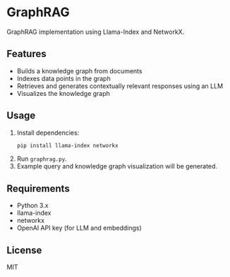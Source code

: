 # GraphRAG

GraphRAG implementation using Llama-Index and NetworkX.

## Features
- Builds a knowledge graph from documents
- Indexes data points in the graph
- Retrieves and generates contextually relevant responses using an LLM
- Visualizes the knowledge graph

## Usage
1. Install dependencies:
   ```bash
   pip install llama-index networkx
   ```
2. Run `graphrag.py`.
3. Example query and knowledge graph visualization will be generated.

## Requirements
- Python 3.x
- llama-index
- networkx
- OpenAI API key (for LLM and embeddings)

## License
MIT
